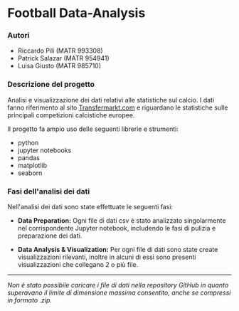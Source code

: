 # Football Data-Analysis

### Autori

- Riccardo Pili (MATR 993308)
- Patrick Salazar (MATR 954941)
- Luisa Giusto (MATR 985710)


### Descrizione del progetto

Analisi e visualizzazione dei dati relativi alle statistiche sul calcio. I dati fanno riferimento al sito [Transfermarkt.com](https://www.transfermarkt.com/) e riguardano le statistiche sulle principali competizioni calcistiche europee.


Il progetto fa ampio uso delle seguenti librerie e strumenti:
- python
- jupyter notebooks
- pandas
- matplotlib
- seaborn


### Fasi dell'analisi dei dati
Nell'analisi dei dati sono state effettuate le seguenti fasi:

- **Data Preparation:** Ogni file di dati csv è stato analizzato singolarmente nel corrispondente Jupyter notebook, includendo le fasi di pulizia e preparazione dei dati.
  
- **Data Analysis & Visualization:** Per ogni file di dati sono state create visualizzazioni rilevanti, inoltre in alcuni di essi sono presenti visualizzazioni che collegano 2 o più file.



---

_Non è stato possibile caricare i file di dati nella repository GitHub in quanto superavano il limite di dimensione massima consentito, anche se compressi in formato .zip._